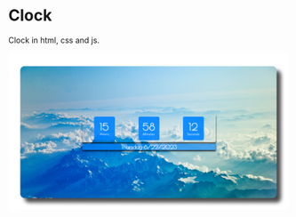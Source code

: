 # Clock
Clock in html, css and js.

<img heigth="500em" src="https://github.com/MatheusGomesNeto/Clock/blob/main/images/Group%208%20(1).jpg" alt="clock image">
